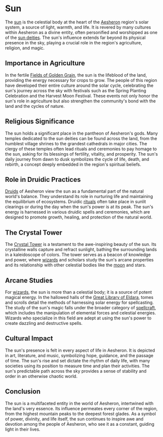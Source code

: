 # Sun

The [sun](sun.md) is the celestial body at the heart of the [Aesheron](Aesheron.md) region's solar system, a source of light, warmth, and life. It is revered by many cultures within Aesheron as a divine entity, often personified and worshipped as one of the [sun deities](sun%20deities.md). The sun's influence extends far beyond its physical presence in the sky, playing a crucial role in the region's agriculture, religion, and magic.

## Importance in Agriculture

In the fertile [Fields of Golden Grain](Fields%20of%20Golden%20Grain.md), the sun is the lifeblood of the land, providing the energy necessary for crops to grow. The people of this region have developed their entire culture around the solar cycle, celebrating the sun's journey across the sky with festivals such as the Spring Planting Celebration and the Harvest Moon Festival. These events not only honor the sun's role in agriculture but also strengthen the community's bond with the land and the cycles of nature.

## Religious Significance

The sun holds a significant place in the pantheon of Aesheron's gods. Many temples dedicated to the sun deities can be found across the land, from the humblest village shrines to the grandest cathedrals in major cities. The clergy of these temples often lead rituals and ceremonies to pay homage to the sun, asking for its blessings of fertility, vitality, and prosperity. The sun's daily journey from dawn to dusk symbolizes the cycle of life, death, and rebirth, a concept deeply embedded in the region's spiritual beliefs.

## Role in Druidic Practices

[Druids](Druids.md) of Aesheron view the sun as a fundamental part of the natural world's balance. They understand its role in nurturing life and maintaining the equilibrium of ecosystems. Druidic [rituals](rituals.md) often take place in sunlit clearings or during the day when the sun's power is at its peak. The sun's energy is harnessed in various druidic spells and ceremonies, which are designed to promote growth, healing, and protection of the natural world.

## The Crystal Tower

The [Crystal Tower](Crystal%20Tower.md) is a testament to the awe-inspiring beauty of the sun. Its crystalline walls capture and refract sunlight, bathing the surrounding lands in a kaleidoscope of colors. The tower serves as a beacon of knowledge and power, where [wizards](wizards.md) and scholars study the sun's arcane properties and its relationship with other celestial bodies like the [moon](moon.md) and stars.

## Arcane Studies

For [wizards](wizards.md), the sun is more than a celestial body; it is a source of potent magical energy. In the hallowed halls of the [Great Library of Eldara](Great%20Library%20of%20Eldara.md), tomes and scrolls detail the methods of harnessing solar energy for spellcasting. The study of the sun's magic falls under the broader category of [spellcraft](spellcraft.md), which includes the manipulation of elemental forces and celestial energies. Wizards who specialize in this field are adept at using the sun's power to create dazzling and destructive spells.

## Cultural Impact

The sun's presence is felt in every aspect of life in Aesheron. It is depicted in art, literature, and music, symbolizing hope, guidance, and the passage of time. The sun's rise and set dictate the rhythm of daily life, with many societies using its position to measure time and plan their activities. The sun's predictable path across the sky provides a sense of stability and order in an otherwise chaotic world.

## Conclusion

The sun is a multifaceted entity in the world of Aesheron, intertwined with the land's very essence. Its influence permeates every corner of the region, from the highest mountain peaks to the deepest forest glades. As a symbol of power, divinity, and life itself, the sun continues to inspire awe and devotion among the people of Aesheron, who see it as a constant, guiding light in their lives.